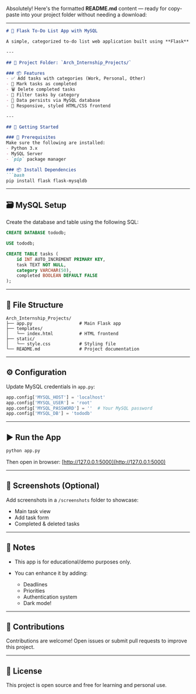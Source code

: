 Absolutely! Here's the formatted **README.md** content — ready for copy-paste into your project folder without needing a download:

---

````markdown
# 📝 Flask To-Do List App with MySQL

A simple, categorized to-do list web application built using **Flask** and **MySQL**. Users can add, view, filter, complete, and delete tasks. All data is stored persistently in a MySQL database.

---

## 📁 Project Folder: `Arch_Internship_Projects/`

### 📦 Features
- ✅ Add tasks with categories (Work, Personal, Other)
- 🎯 Mark tasks as completed
- 🗑️ Delete completed tasks
- 📂 Filter tasks by category
- 💾 Data persists via MySQL database
- 🎨 Responsive, styled HTML/CSS frontend

---

## 🚀 Getting Started

### 🔧 Prerequisites
Make sure the following are installed:
- Python 3.x
- MySQL Server
- `pip` package manager

### 📦 Install Dependencies
```bash
pip install flask flask-mysqldb
````

---

## 🗃️ MySQL Setup

Create the database and table using the following SQL:

```sql
CREATE DATABASE tododb;

USE tododb;

CREATE TABLE tasks (
    id INT AUTO_INCREMENT PRIMARY KEY,
    task TEXT NOT NULL,
    category VARCHAR(50),
    completed BOOLEAN DEFAULT FALSE
);
```

---

## 🧾 File Structure

```
Arch_Internship_Projects/
├── app.py                  # Main Flask app
├── templates/
│   └── index.html          # HTML frontend
├── static/
│   └── style.css           # Styling file
└── README.md               # Project documentation
```

---

## ⚙️ Configuration

Update MySQL credentials in `app.py`:

```python
app.config['MYSQL_HOST'] = 'localhost'
app.config['MYSQL_USER'] = 'root'
app.config['MYSQL_PASSWORD'] = ''  # Your MySQL password
app.config['MYSQL_DB'] = 'tododb'
```

---

## ▶️ Run the App

```bash
python app.py
```

Then open in browser:
[http://127.0.0.1:5000](http://127.0.0.1:5000)

---

## 📸 Screenshots (Optional)

Add screenshots in a `/screenshots` folder to showcase:

* Main task view
* Add task form
* Completed & deleted tasks

---

## 📌 Notes

* This app is for educational/demo purposes only.
* You can enhance it by adding:

  * Deadlines
  * Priorities
  * Authentication system
  * Dark mode!

---

## 🙌 Contributions

Contributions are welcome!
Open issues or submit pull requests to improve this project.

---

## 📄 License

This project is open source and free for learning and personal use.

```

